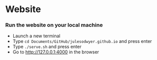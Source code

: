 # Website

### Run the website on your local machine
* Launch a new terminal
* Type `cd Documents/GitHub/julesodwyer.github.io` and press enter
* Type `./serve.sh` and press enter
* Go to http://127.0.0.1:4000 in the browser
